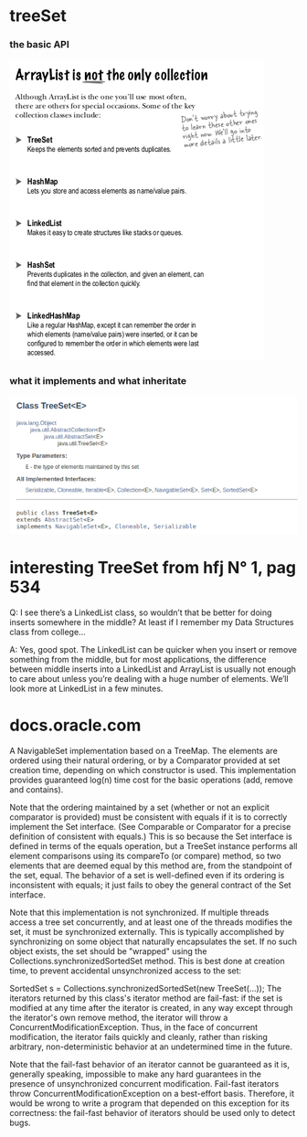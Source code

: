 # treeSet

### the basic API

![Image](img/TreeSet_HashMap_LinkedList_HashSet_LinkedHashMap.png "the bag stack queue api image")


### what it implements and what inheritate

![Image](img/TreeSetSuperClassWhatiTImplements.png "TreeSet SuperClass What iT Implements image")


# interesting TreeSet from hfj N° 1, pag 534

Q:
I see there’s a LinkedList class, so wouldn’t that be better for
doing inserts somewhere in the middle? At least if I remember my Data
Structures class from college...

A:
Yes, good spot. The LinkedList can be quicker when you insert or
remove something from the middle, but for most applications, the difference
between middle inserts into a LinkedList and ArrayList is usually not enough
to care about unless you’re dealing with a huge number of elements. We’ll
look more at LinkedList in a few minutes.

# docs.oracle.com

A NavigableSet implementation based on a TreeMap. The elements are ordered using their natural ordering, or by a Comparator provided at set creation time, depending on which constructor is used.
This implementation provides guaranteed log(n) time cost for the basic operations (add, remove and contains).

Note that the ordering maintained by a set (whether or not an explicit comparator is provided) must be consistent with equals if it is to correctly implement the Set interface. (See Comparable or Comparator for a precise definition of consistent with equals.) This is so because the Set interface is defined in terms of the equals operation, but a TreeSet instance performs all element comparisons using its compareTo (or compare) method, so two elements that are deemed equal by this method are, from the standpoint of the set, equal. The behavior of a set is well-defined even if its ordering is inconsistent with equals; it just fails to obey the general contract of the Set interface.

Note that this implementation is not synchronized. If multiple threads access a tree set concurrently, and at least one of the threads modifies the set, it must be synchronized externally. This is typically accomplished by synchronizing on some object that naturally encapsulates the set. If no such object exists, the set should be "wrapped" using the Collections.synchronizedSortedSet method. This is best done at creation time, to prevent accidental unsynchronized access to the set:

   SortedSet s = Collections.synchronizedSortedSet(new TreeSet(...));
The iterators returned by this class's iterator method are fail-fast: if the set is modified at any time after the iterator is created, in any way except through the iterator's own remove method, the iterator will throw a ConcurrentModificationException. Thus, in the face of concurrent modification, the iterator fails quickly and cleanly, rather than risking arbitrary, non-deterministic behavior at an undetermined time in the future.

Note that the fail-fast behavior of an iterator cannot be guaranteed as it is, generally speaking, impossible to make any hard guarantees in the presence of unsynchronized concurrent modification. Fail-fast iterators throw ConcurrentModificationException on a best-effort basis. Therefore, it would be wrong to write a program that depended on this exception for its correctness: the fail-fast behavior of iterators should be used only to detect bugs.






